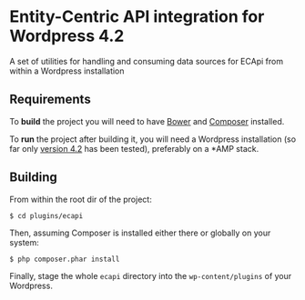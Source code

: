 # Entity-Centric API integration for Wordpress 4.2

A set of utilities for handling and consuming data sources for ECApi from within a Wordpress installation

## Requirements

To __build__ the project you will need to have [Bower](http://bower.io) and [Composer](http://getcomposer.org) installed.

To __run__ the project after building it, you will need a Wordpress installation (so far only [version 4.2](https://codex.wordpress.org/Version_4.2) has been tested), preferably on a *AMP stack.

## Building
From within the root dir of the project:

    $ cd plugins/ecapi

Then, assuming Composer is installed either there or globally on your system:

    $ php composer.phar install

Finally, stage the whole `ecapi` directory into the `wp-content/plugins` of your Wordpress.